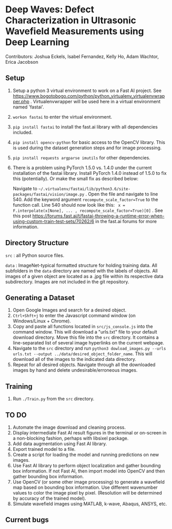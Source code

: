 # Deep Waves: Defect Characterization in Ultrasonic Wavefield Measurements using Deep Learning

Contributors: Joshua Eckels, Isabel Fernandez, Kelly Ho, Adam Wachtor, Erica Jacobson

## Setup

1. Setup a python 3 virtual environment to work on a Fast AI project. See https://www.bogotobogo.com/python/python_virtualenv_virtualenvwrapper.php . Virtualenvwrapper will be used here in a virtual environment named 'fastai'.

2. ```workon fastai``` to enter the virtual environment.

3. ```pip install fastai``` to install the fast.ai library with all dependencies included.

4. ```pip install opencv-python``` for basic access to the OpenCV library. This is used during the dataset generation steps and for image processing.

5. ```pip install requests argparse imutils``` for other dependencies. 

6. There is a problem using PyTorch 1.5.0 vs. 1.4.0 under the current installation of the fastai library. Install PyTorch 1.4.0 instead of 1.5.0 to fix this (potentially). Or make the small fix as described below:

   Navigate to ```~/.virtualenv/fastai/lib/python3.6/site-packages/fastai/vision/image.py``` . Open the file and navigate to line 540. Add the keyword argument  ```recompute_scale_factor=True``` to the function call. Line 540 should now look like this: ``` x = F.interpolate(x[None], ... , recompute_scale_factor=True)[0]``` . See this post https://forums.fast.ai/t/fastai-throwing-a-runtime-error-when-using-custom-train-test-sets/70262/6 in the fast.ai forums for more information.
   
   

## Directory Structure

```src``` : all Python source files.

```data``` : ImageNet-typical formatted structure for holding training data. All subfolders in the ```data``` directory are named with the labels of objects. All images of a given object are located as a .jpg file within its respective data subdirectory. Images are not included in the git repository.

## Generating a Dataset

1. Open Google Images and search for a desired object.
2. ```Ctrl+Shft+j``` to enter the Javascript command window (on Windows/Linux + Chrome).
3. Copy and paste all functions located in ```src/js_console.js``` into the command window. This will download a "urls.txt" file to your default download directory. Move this file into the ```src``` directory. It contains a line-separated list of several image hyperlinks on the current webpage.
4. Navigate to the ```src``` directory and run ```python3 dowload_images.py --urls urls.txt --output ../data/desired_object_folder_name```. This will download all of the images to the indicated data directory.
5. Repeat for all desired objects. Navigate through all the downloaded images by hand and delete undesirable/erroneous images.

## Training

1. Run ```./Train.py``` from the ```src``` directory.

## TO DO

1. Automate the image download and cleaning process.
2. Display intermediate Fast AI result figures in the terminal or on-screen in a non-blocking fashion, perhaps with libsixel package.
3. Add data augmentation using Fast AI library.
4. Export trained model to a file.
5. Create a script for loading the model and running predictions on new images.
6. Use Fast AI library to perform object localization and gather bounding box information. If not Fast AI, then import model into OpenCV and then gather bounding box information.
7. Use OpenCV (or some other image processing) to generate a wavefield map based on bounding box information. Use different wavenumber values to color the image pixel by pixel. (Resolution will be determined by accuracy of the trained model).
8. Simulate wavefield images using MATLAB, k-wave, Abaqus, ANSYS, etc.

## Current bugs